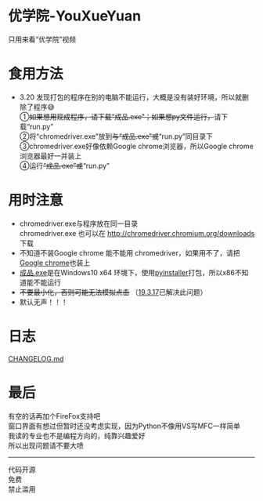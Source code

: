 # 优学院-YouXueYuan
  
只用来看“优学院”视频  
# 食用方法  
* 3.20 发现打包的程序在别的电脑不能运行，大概是没有装好环境，所以就删除了程序😅  
①~~如果想用现成程序，请下载“成品.exe”；如果想py文件运行，~~请下载“run.py”  
②将“chromedriver.exe”放到~~与“成品.exe”或~~“run.py”同目录下  
③chromedriver.exe好像依赖Google chrome浏览器，所以Google chrome浏览器最好一并装上  
④运行~~“成品.exe”或~~“run.py”  

# 用时注意
* chromedriver.exe与程序放在同一目录  
  chromedriver.exe 也可以在 http://chromedriver.chromium.org/downloads 下载  
* 不知道不装Google chrome 能不能用 chromedriver，如果用不了，请把[Google chrome](https://www.google.com/chrome/)也装上  
* [成品.exe](https://github.com/Brush-YXY/Brush-YouXueYuan/blob/master/%E6%88%90%E5%93%81.exe)是在Windows10 x64 环境下，使用[pyinstaller](https://github.com/pyinstaller/pyinstaller)打包，所以x86不知道能不能运行
* ~~不要最小化，否则可能无法模拟点击~~ （[19.3.17](https://github.com/Brush-JIM/YouXueYuan/blob/master/CHANGELOG.md#19317)已解决此问题）
* 默认无声！！！
  
# 日志
[CHANGELOG.md](https://github.com/Brush-JIM/YouXueYuan/blob/master/CHANGELOG.md)
  
# 最后  
有空的话再加个FireFox支持吧  
窗口界面有想过但暂时还没考虑实现，因为Python不像用VS写MFC一样简单  
我读的专业也不是编程方向的，纯靠兴趣爱好  
所以出现问题请不要大喷  
  
---
代码开源  
免费  
禁止滥用  
